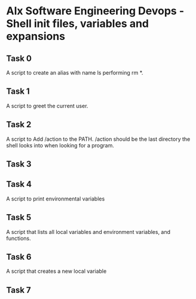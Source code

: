 # Alx Software Engineering Devops - Shell init files, variables and expansions

## Task 0
A script to create an alias with name ls performing rm *.

## Task 1
A script to greet the current user.

## Task 2
A script to Add /action to the PATH. /action should be the last directory the shell looks into when looking for a program.

## Task 3


## Task 4
A script to print environmental variables

## Task 5
A script that lists all local variables and environment variables, and functions.

## Task 6
A script that creates a new local variable

## Task 7

